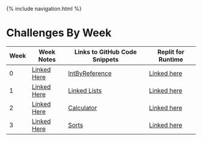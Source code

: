 {% include navigation.html %}
# Challenges By Week

| Week | Week Notes | Links to GitHub Code Snippets | Replit for Runtime| 
| ----- | ----- | ----- | ----- |
|     0|[Linked Here](https://devamshri.github.io/Tri-3-Devam-Challenges/Week0)| [IntByReference](https://github.com/devamshri/Tri-3-Devam-Challenges/tree/main/src/com/devamchallenges)| [Linked here](https://replit.com/@D3vIs4G0d/Tri3DevamChallenges#src/com/devamchallenges/IntByReference.java)
|     1|[Linked Here](https://devamshri.github.io/Tri-3-Devam-Challenges/Week1)| [Linked Lists](https://github.com/devamshri/Tri-3-Devam-Challenges/tree/main/src/com/devamchallenges/tt1)| [Linked here](https://replit.com/@D3vIs4G0d/Tri3DevamChallenges#src/com/devamchallenges/tt1/LinkedList.java)
|     2|[Linked Here](https://devamshri.github.io/Tri-3-Devam-Challenges/Week2)| [Calculator](https://github.com/devamshri/Tri-3-Devam-Challenges/blob/main/src/com/devamchallenges/tt2/Calculator.java)| [Linked here](https://replit.com/@D3vIs4G0d/Tri3DevamChallenges#src/com/devamchallenges/tt2/Calculator.java)
|     3|[Linked Here](https://devamshri.github.io/Tri-3-Devam-Challenges/Week3)| [Sorts](https://github.com/devamshri/Tri-3-Devam-Challenges/blob/main/src/com/devamchallenges/tt3)| [Linked here](https://replit.com/@D3vIs4G0d/Tri3DevamChallenges#src/com/devamchallenges/tt3/SortMenu.java)
